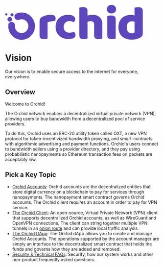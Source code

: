 ![](img/name_logo.png "Orchid Logo")

# Vision
Our vision is to enable secure access to the internet for everyone, everywhere.

## Overview
Welcome to Orchid!

The Orchid network enables a decentralized virtual private network (VPN),
allowing users to buy bandwidth from a decentralized pool of service providers.

To do this, Orchid uses an ERC-20 utility token called OXT, a new VPN protocol
for token-incentivized bandwidth proxying, and smart-contracts with algorithmic
advertising and payment functions. Orchid's users connect to bandwidth sellers
using a provider directory, and they pay using probabilistic nanopayments so
Ethereum transaction fees on packets are acceptably low.

## Pick a Key Topic
* [Orchid Accounts](accounts/): Orchid accounts are the decentralized entities that store digital currency on a blockchain to pay for services through nanopayments. The nanopayment smart contract governs Orchid accounts. The Orchid client requires an account in order to pay for VPN service. 
* [The Orchid Client](using-orchid/): An open-source, Virtual Private Network (VPN) client that supports decentralized Orchid accounts, as well as WireGuard and OpenVPN connections. The client can string together multiple VPN tunnels in an [onion route](https://en.wikipedia.org/wiki/Onion_routing) and can provide local traffic analysis.
* [The Orchid DApp](orchid-dapp/): The Orchid dApp allows you to create and manage Orchid Accounts. The operations supported by the account manager are simply an interface to the decentralized smart contract that holds the funds and governs how they are added and removed.
* [Security & Technical FAQs](faq/): Security, how our system works and other non-product frequently asked questions.

